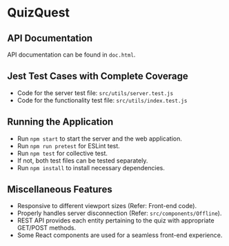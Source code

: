 # QuizQuest

## API Documentation
API documentation can be found in `doc.html`.

## Jest Test Cases with Complete Coverage
- Code for the server test file: `src/utils/server.test.js`
- Code for the functionality test file: `src/utils/index.test.js`

## Running the Application
- Run `npm start` to start the server and the web application.
- Run `npm run pretest` for ESLint test.
- Run `npm test` for collective test.
- If not, both test files can be tested separately.
- Run `npm install` to install necessary dependencies.

## Miscellaneous Features
- Responsive to different viewport sizes (Refer: Front-end code).
- Properly handles server disconnection (Refer: `src/components/Offline`).
- REST API provides each entity pertaining to the quiz with appropriate GET/POST methods.
- Some React components are used for a seamless front-end experience.

